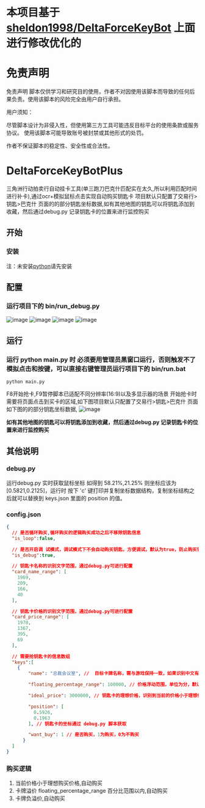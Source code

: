 # 本项目基于 [sheldon1998/DeltaForceKeyBot](https://github.com/sheldon1998/DeltaForceKeyBot) 上面进行修改优化的

# 免责声明
免责声明
脚本仅供学习和研究目的使用，作者不对因使用该脚本而导致的任何后果负责。使用该脚本的风险完全由用户自行承担。

用户须知：

尽管脚本设计为非侵入性，但使用第三方工具可能违反目标平台的使用条款或服务协议。
使用该脚本可能导致账号被封禁或其他形式的处罚。

作者不保证脚本的稳定性、安全性或合法性。
# DeltaForceKeyBotPlus
三角洲行动拍卖行自动挂卡工具(单三跑刀巴克什匹配实在太久,所以利用匹配时间进行补卡),通过ocr+模拟鼠标点击实现自动购买钥匙卡
项目默认只配置了交易行>钥匙>巴克什 页面的的部分钥匙坐标数据,如有其他地图的钥匙可以将钥匙添加到收藏，然后通过debug.py 记录钥匙卡的位置来进行监控购买


## 开始
### 安装
注：未安装[python](https://wwjk.lanzoue.com/i22Gf2rxn75i)请先安装

## 配置
### 运行项目下的 bin/run_debug.py
![image](https://raw.githubusercontent.com/LiveAckerman/image_repository/refs/heads/main/DeltaForceKeyBotPlus/0.png)
![image](https://raw.githubusercontent.com/LiveAckerman/image_repository/refs/heads/main/DeltaForceKeyBotPlus/1.png)
![image](https://raw.githubusercontent.com/LiveAckerman/image_repository/refs/heads/main/DeltaForceKeyBotPlus/2.png)
![image](https://raw.githubusercontent.com/LiveAckerman/image_repository/refs/heads/main/DeltaForceKeyBotPlus/3.png)

## 运行
### 运行 python main.py 时 必须要用管理员黑窗口运行，否则触发不了模拟点击和按键，可以直接右键管理员运行项目下的 bin/run.bat
```
python main.py
```
F8开始抢卡,F9暂停脚本已适配不同分辨率(16:9)以及多显示器的场景
开始抢卡时需要将页面点击到买卡的区域,如下图项目默认只配置了交易行>钥匙>巴克什 页面如下图的的部分钥匙坐标数据,
![image](https://github.com/user-attachments/assets/b76727bc-d126-47a5-a3ed-964f9221d38c)

**如有其他地图的钥匙可以将钥匙添加到收藏，然后通过debug.py 记录钥匙卡的位置来进行监控购买**

## 其他说明
### debug.py
运行debug.py 实时获取鼠标坐标 如得到 58.21%,21.25% 则坐标应该为[0.5821,0.2125]，运行时 按下 'c' 键打印并复制坐标数据结构，复制坐标结构之后就可以替换到 keys.json 里面的 position 的值。

### config.json
```json
{
  // 是否循环购买,循环购买的逻辑购买成功之后不移除钥匙信息
  "is_loop":false,

  // 是否开启调 试模式，调试模式下不会自动购买钥匙，方便调试，默认为true，防止购买错
  "is_debug":true,

  // 钥匙卡名称的识别文字范围，通过debug.py可进行配置
  "card_name_range": [
    1969,
    209,
    166,
    40
  ],

  // 钥匙卡价格的识别文字范围，通过debug.py可进行配置
  "card_price_range": [
    1978,
    1367,
    395,
    69
  ],

  // 需要抢钥匙卡的信息数组
  "keys":[
    {
        "name": "总裁会议室", //  目标卡牌名称，需与游戏保持一致，如果识别中文有问题，或者识别错了比如 总裁会议室 识别成了 总载会议室   之类的，可以在这里修改成数组，["总裁会议室", "总载会议室"]

        "floating_percentage_range": 100000, // 价格浮动范围，单位为分，默认100000，表示10w的浮动范围，逻辑就是  ideal_price +  floating_percentage_range > 识别到当前卡的价格 也会购买

        "ideal_price": 3000000, // 钥匙卡的理想价格，识别到当前的价格小于理想价格时就会购买

        "position": [
          0.5926,
          0.1963
        ], // 钥匙卡的坐标通过 debug.py 脚本获取

        "want_buy": 1 // 是否购买，1为购买，0为不购买
      }
  ]
}
```

### 购买逻辑

1. 当前价格小于理想购买价格,自动购买
2. 卡牌溢价 floating_percentage_range 百分比范围以内,自动购买
3. 卡牌负溢价,自动购买
